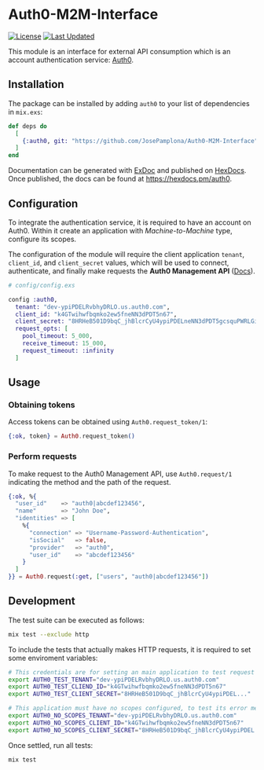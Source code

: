 # Auth0-M2M-Interface

[![License](https://img.shields.io/github/license/JosePamplona/Auth0-M2M-Interface)](https://github.com/JosePamplona/Auth0-M2M-Interface/blob/main/LICENSE.md)
[![Last Updated](https://img.shields.io/github/last-commit/JosePamplona/Auth0-M2M-Interface.svg)](https://github.com/JosePamplona/Auth0-M2M-Interface/commits/main)

This module is an interface for external API consumption which is an account authentication service: [Auth0](https://auth0.com/).

## Installation

The package can be installed by adding `auth0` to your list of dependencies in
`mix.exs`:

```elixir
def deps do
  [
    {:auth0, git: "https://github.com/JosePamplona/Auth0-M2M-Interface"}
  ]
end
```

Documentation can be generated with [ExDoc](https://github.com/elixir-lang/ex_doc)
and published on [HexDocs](https://hexdocs.pm). Once published, the docs can
be found at <https://hexdocs.pm/auth0>.

## Configuration

To integrate the authentication service, it is required to have an account on Auth0. Within it create an application with *Machine-to-Machine* type, configure its scopes.

The configuration of the module will require the client application `tenant`,
`client_id`, and `client_secret` values, which will be used to connect, authenticate, and finally make requests the **Auth0 Management API** ([Docs](https://auth0.com/docs/api/management/v2/introduction)).

```elixir
# config/config.exs

config :auth0,
  tenant: "dev-ypiPDELRvbhyDRLO.us.auth0.com",
  client_id: "k4GTwihwfbqmko2ew5fneNN3dPDT5n67",
  client_secret: "8HRHeB501D9bqC_jhBlcrCyU4ypiPDELneNN3dPDT5gcsquPWRLGieM6BQsL0BOS",
  request_opts: [
    pool_timeout: 5_000,
    receive_timeout: 15_000,
    request_timeout: :infinity
  ]
```

## Usage

### Obtaining tokens

Access tokens can be obtained using `Auth0.request_token/1`:

```elixir
{:ok, token} = Auth0.request_token()
```

### Perform requests

To make request to the Auth0 Management API, use `Auth0.request/1` indicating the method and the path of the request.

```elixir
{:ok, %{
  "user_id"    => "auth0|abcdef123456",
  "name"       => "John Doe",
  "identities" => [
    %{
      "connection" => "Username-Password-Authentication",
      "isSocial"   => false,
      "provider"   => "auth0",
      "user_id"    => "abcdef123456"
    }
  ]
}} = Auth0.request(:get, ["users", "auth0|abcdef123456"])
```

## Development

The test suite can be executed as follows:

```sh
mix test --exclude http
```

To include the tests that actually makes HTTP requests, it is required to set some enviroment variables:

```sh
# This credentials are for setting an main application to test request on.
export AUTH0_TEST_TENANT="dev-ypiPDELRvbhyDRLO.us.auth0.com"
export AUTH0_TEST_CLIEND_ID="k4GTwihwfbqmko2ew5fneNN3dPDT5n67"
export AUTH0_TEST_CLIENT_SECRET="8HRHeB501D9bqC_jhBlcrCyU4ypiPDEL..."

# This application must have no scopes configured, to test its error mesagges.
export AUTH0_NO_SCOPES_TENANT="dev-ypiPDELRvbhyDRLO.us.auth0.com"
export AUTH0_NO_SCOPES_CLIENT_ID="k4GTwihwfbqmko2ew5fneNN3dPDT5n67"
export AUTH0_NO_SCOPES_CLIENT_SECRET="8HRHeB501D9bqC_jhBlcrCyU4ypiPDEL..."
```

Once settled, run all tests:

```sh
mix test
```
